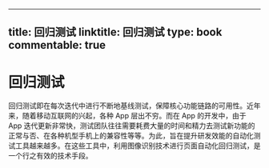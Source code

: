 
---
title: 回归测试
linktitle: 回归测试
type: book
commentable: true
---

# 回归测试

回归测试即在每次迭代中进行不断地基线测试，保障核心功能链路的可用性。近年来，随着移动互联网的兴起，各种 App 层出不穷。而在 App 的开发中，由于 App 迭代更新非常快，测试团队往往需要耗费大量的时间和精力去测试新功能的正常与否、在各种机型手机上的兼容性等等。为此，旨在提升研发效能的自动化测试工具越来越多。在这些工具中，利用图像识别技术进行页面自动化回归测试，是一个行之有效的技术手段。

    